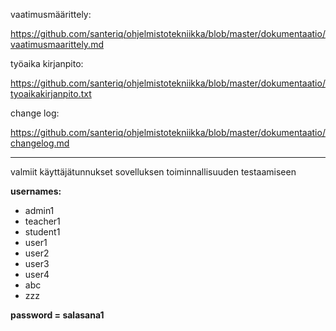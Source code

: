 vaatimusmäärittely:

https://github.com/santeriq/ohjelmistotekniikka/blob/master/dokumentaatio/vaatimusmaarittely.md


työaika kirjanpito:

https://github.com/santeriq/ohjelmistotekniikka/blob/master/dokumentaatio/tyoaikakirjanpito.txt

change log:

https://github.com/santeriq/ohjelmistotekniikka/blob/master/dokumentaatio/changelog.md

------------------------------

valmiit käyttäjätunnukset sovelluksen toiminnallisuuden testaamiseen

**usernames:**
- admin1
- teacher1
- student1
- user1
- user2
- user3
- user4
- abc
- zzz

**password = salasana1**
